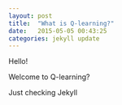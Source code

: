 ```yaml
---
layout: post
title:  "What is Q-learning?"
date:   2015-05-05 00:43:25
categories: jekyll update
---
```

Hello!

Welcome to Q-learning?

Just checking Jekyll
